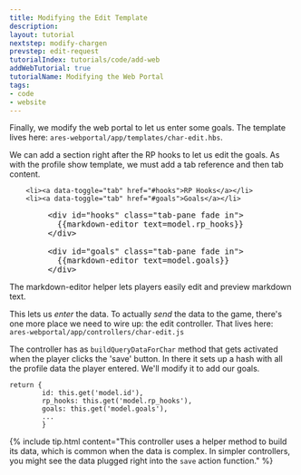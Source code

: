 ```yaml
---
title: Modifying the Edit Template
description:
layout: tutorial
nextstep: modify-chargen
prevstep: edit-request
tutorialIndex: tutorials/code/add-web
addWebTutorial: true
tutorialName: Modifying the Web Portal
tags: 
- code
- website
---
```


Finally, we modify the web portal to let us enter some goals.  The template lives here:  `ares-webportal/app/templates/char-edit.hbs`.

We can add a section right after the RP hooks to let us edit the goals.  As with the profile show template, we must add a tab reference and then tab content.

        <li><a data-toggle="tab" href="#hooks">RP Hooks</a></li>
        <li><a data-toggle="tab" href="#goals">Goals</a></li>

<pre>
        &lt;div id="hooks" class="tab-pane fade in">
          &#x7b;&#x7b;markdown-editor text=model.rp_hooks}}
        &lt;/div>
        
        &lt;div id="goals" class="tab-pane fade in">
          &#x7b;&#x7b;markdown-editor text=model.goals}}
        &lt;/div>
</pre>

The markdown-editor helper lets players easily edit and preview markdown text.

This lets us *enter* the data.  To actually *send* the data to the game, there's one more place we need to wire up: the edit controller.  That lives here: `ares-webportal/app/controllers/char-edit.js`

The controller has as `buildQueryDataForChar` method that gets activated when the player clicks the 'save' button.  In there it sets up a hash with all the profile data the player entered.  We'll modify it to add our goals.

    return { 
            id: this.get('model.id'),
            rp_hooks: this.get('model.rp_hooks'),
            goals: this.get('model.goals'),
            ...
            }

{% include tip.html content="This controller uses a helper method to build its data, which is common when the data is complex.  In simpler controllers, you might see the data plugged right into the  <code>save</code>  action function." %}